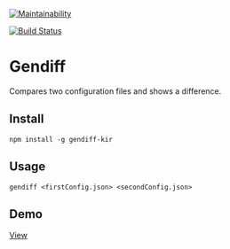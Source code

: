 [![Maintainability](https://api.codeclimate.com/v1/badges/a07744d406ed9284e196/maintainability)](https://codeclimate.com/github/ekiryutin/project-lvl2-s381/maintainability)

[![Build Status](https://travis-ci.org/ekiryutin/project-lvl2-s381.svg?branch=master)](https://travis-ci.org/ekiryutin/project-lvl2-s381)

# Gendiff
Compares two configuration files and shows a difference.

## Install
```npm install -g gendiff-kir```

## Usage

```gendiff <firstConfig.json> <secondConfig.json>```

## Demo
[View](https://asciinema.org/a/O0EmEJA6TpJylkfLK8qQHvekL)

